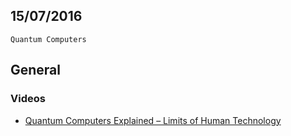 15/07/2016
----------

`Quantum Computers`

## General

### Videos

- [Quantum Computers Explained – Limits of Human Technology](https://www.youtube.com/watch?v=JhHMJCUmq28)
